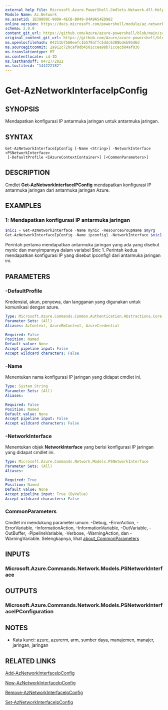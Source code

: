 ```yaml
---
external help file: Microsoft.Azure.PowerShell.Cmdlets.Network.dll-Help.xml
Module Name: Az.Network
ms.assetid: 1B39809C-90DA-4ECB-B949-D4A9A54ED982
online version: https://docs.microsoft.com/powershell/module/az.network/get-aznetworkinterfaceipconfig
schema: 2.0.0
content_git_url: https://github.com/Azure/azure-powershell/blob/main/src/Network/Network/help/Get-AzNetworkInterfaceIpConfig.md
original_content_git_url: https://github.com/Azure/azure-powershell/blob/main/src/Network/Network/help/Get-AzNetworkInterfaceIpConfig.md
ms.openlocfilehash: 04211b7b60eefc1b579affc5ddc6388bdeb95d6d
ms.sourcegitcommit: 2a912c720caf0db4501ccea98b71ccecb84af036
ms.translationtype: MT
ms.contentlocale: id-ID
ms.lasthandoff: 04/27/2022
ms.locfileid: "144222182"
---
```

# Get-AzNetworkInterfaceIpConfig

## SYNOPSIS
Mendapatkan konfigurasi IP antarmuka jaringan untuk antarmuka jaringan.

## SYNTAX

```
Get-AzNetworkInterfaceIpConfig [-Name <String>] -NetworkInterface <PSNetworkInterface>
 [-DefaultProfile <IAzureContextContainer>] [<CommonParameters>]
```

## DESCRIPTION
Cmdlet **Get-AzNetworkInterfaceIPConfig** mendapatkan konfigurasi IP antarmuka jaringan dari antarmuka jaringan Azure.

## EXAMPLES

### 1: Mendapatkan konfigurasi IP antarmuka jaringan
```powershell
$nic1 = Get-AzNetworkInterface -Name mynic -ResourceGroupName $myrg
Get-AzNetworkInterfaceIpConfig -Name ipconfig1 -NetworkInterface $nic1
```

Perintah pertama mendapatkan antarmuka jaringan yang ada yang disebut mynic dan menyimpannya dalam variabel $nic 1. Perintah kedua mendapatkan konfigurasi IP yang disebut ipconfig1 dari antarmuka jaringan ini.
    

## PARAMETERS

### -DefaultProfile
Kredensial, akun, penyewa, dan langganan yang digunakan untuk komunikasi dengan azure.

```yaml
Type: Microsoft.Azure.Commands.Common.Authentication.Abstractions.Core.IAzureContextContainer
Parameter Sets: (All)
Aliases: AzContext, AzureRmContext, AzureCredential

Required: False
Position: Named
Default value: None
Accept pipeline input: False
Accept wildcard characters: False
```

### -Name
Menentukan nama konfigurasi IP jaringan yang didapat cmdlet ini.

```yaml
Type: System.String
Parameter Sets: (All)
Aliases:

Required: False
Position: Named
Default value: None
Accept pipeline input: False
Accept wildcard characters: False
```

### -NetworkInterface
Menentukan objek **NetworkInterface** yang berisi konfigurasi IP jaringan yang didapat cmdlet ini.

```yaml
Type: Microsoft.Azure.Commands.Network.Models.PSNetworkInterface
Parameter Sets: (All)
Aliases:

Required: True
Position: Named
Default value: None
Accept pipeline input: True (ByValue)
Accept wildcard characters: False
```

### CommonParameters
Cmdlet ini mendukung parameter umum: -Debug, -ErrorAction, -ErrorVariable, -InformationAction, -InformationVariable, -OutVariable, -OutBuffer, -PipelineVariable, -Verbose, -WarningAction, dan -WarningVariable. Selengkapnya, lihat [about_CommonParameters](http://go.microsoft.com/fwlink/?LinkID=113216)

## INPUTS

### Microsoft.Azure.Commands.Network.Models.PSNetworkInterface

## OUTPUTS

### Microsoft.Azure.Commands.Network.Models.PSNetworkInterfaceIPConfiguration

## NOTES
* Kata kunci: azure, azurerm, arm, sumber daya, manajemen, manajer, jaringan, jaringan

## RELATED LINKS

[Add-AzNetworkInterfaceIpConfig](./Add-AzNetworkInterfaceIpConfig.md)

[New-AzNetworkInterfaceIpConfig](./New-AzNetworkInterfaceIpConfig.md)

[Remove-AzNetworkInterfaceIpConfig](./Remove-AzNetworkInterfaceIpConfig.md)

[Set-AzNetworkInterfaceIpConfig](./Set-AzNetworkInterfaceIpConfig.md)


